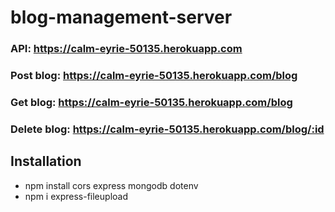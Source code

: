 # blog-management-server
### API: https://calm-eyrie-50135.herokuapp.com
### Post blog: https://calm-eyrie-50135.herokuapp.com/blog
### Get blog: https://calm-eyrie-50135.herokuapp.com/blog
### Delete blog: https://calm-eyrie-50135.herokuapp.com/blog/:id

## Installation
- npm install cors express mongodb dotenv
- npm i express-fileupload
